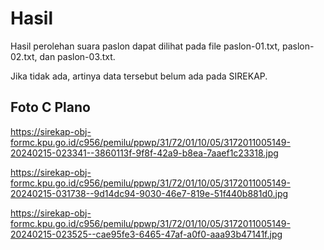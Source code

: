 # Hasil

Hasil perolehan suara paslon dapat dilihat pada file paslon-01.txt, paslon-02.txt, dan paslon-03.txt.

Jika tidak ada, artinya data tersebut belum ada pada SIREKAP.

## Foto C Plano

https://sirekap-obj-formc.kpu.go.id/c956/pemilu/ppwp/31/72/01/10/05/3172011005149-20240215-023341--3860113f-9f8f-42a9-b8ea-7aaef1c23318.jpg

https://sirekap-obj-formc.kpu.go.id/c956/pemilu/ppwp/31/72/01/10/05/3172011005149-20240215-031738--9d14dc94-9030-46e7-819e-51f440b881d0.jpg

https://sirekap-obj-formc.kpu.go.id/c956/pemilu/ppwp/31/72/01/10/05/3172011005149-20240215-023525--cae95fe3-6465-47af-a0f0-aaa93b47141f.jpg
